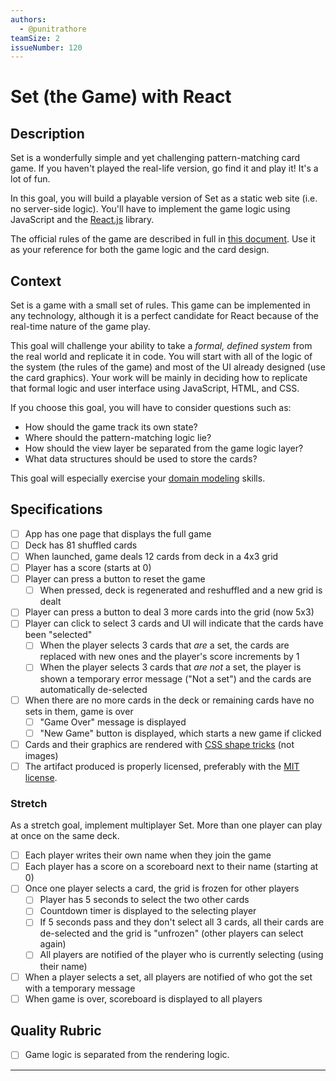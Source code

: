 ```yaml
---
authors:
  - @punitrathore
teamSize: 2
issueNumber: 120
---
```


# Set (the Game) with React

## Description

Set is a wonderfully simple and yet challenging pattern-matching card game. If you haven't played the real-life version, go find it and play it! It's a lot of fun.

In this goal, you will build a playable version of Set as a static web site (i.e. no server-side logic). You'll have to implement the game logic using JavaScript and the [React.js](https://facebook.github.io/react/) library.

The official rules of the game are described in full in [this document](http://www.setgame.com/sites/default/files/instructions/SET%20INSTRUCTIONS%20-%20ENGLISH.pdf). Use it as your reference for both the game logic and the card design.

## Context

Set is a game with a small set of rules. This game can be implemented in any technology, although it is a perfect candidate for React because of the real-time nature of the game play.

This goal will challenge your ability to take a _formal, defined system_ from the real world and replicate it in code. You will start with all of the logic of the system (the rules of the game) and most of the UI already designed (use the card graphics). Your work will be mainly in deciding how to replicate that formal logic and user interface using JavaScript, HTML, and CSS.

If you choose this goal, you will have to consider questions such as:

- How should the game track its own state?
- Where should the pattern-matching logic lie?
- How should the view layer be separated from the game logic layer?
- What data structures should be used to store the cards?

This goal will especially exercise your [domain modeling](https://en.wikipedia.org/wiki/Domain_model) skills.

## Specifications

- [ ] App has one page that displays the full game
- [ ] Deck has 81 shuffled cards
- [ ] When launched, game deals 12 cards from deck in a 4x3 grid
- [ ] Player has a score (starts at 0)
- [ ] Player can press a button to reset the game
  - [ ] When pressed, deck is regenerated and reshuffled and a new grid is dealt
- [ ] Player can press a button to deal 3 more cards into the grid (now 5x3)
- [ ] Player can click to select 3 cards and UI will indicate that the cards have been "selected"
  - [ ] When the player selects 3 cards that _are_ a set, the cards are replaced with new ones and the player's score increments by 1
  - [ ] When the player selects 3 cards that _are not_ a set, the player is shown a temporary error message ("Not a set") and the cards are automatically de-selected
- [ ] When there are no more cards in the deck or remaining cards have no sets in them, game is over
  - [ ] "Game Over" message is displayed
  - [ ] "New Game" button is displayed, which starts a new game if clicked
- [ ] Cards and their graphics are rendered with [CSS shape tricks](https://css-tricks.com/examples/ShapesOfCSS/) (not images)
- [ ] The artifact produced is properly licensed, preferably with the [MIT license][mit-license].

### Stretch

As a stretch goal, implement multiplayer Set. More than one player can play at once on the same deck.

- [ ] Each player writes their own name when they join the game
- [ ] Each player has a score on a scoreboard next to their name (starting at 0)
- [ ] Once one player selects a card, the grid is frozen for other players
  - [ ] Player has 5 seconds to select the two other cards
  - [ ] Countdown timer is displayed to the selecting player
  - [ ] If 5 seconds pass and they don't select all 3 cards, all their cards are de-selected and the grid is "unfrozen" (other players can select again)
  - [ ] All players are notified of the player who is currently selecting (using their name)
- [ ] When a player selects a set, all players are notified of who got the set with a temporary message
- [ ] When game is over, scoreboard is displayed to all players

## Quality Rubric

- [ ] Game logic is separated from the rendering logic.

---






[mit-license]: https://opensource.org/licenses/MIT
